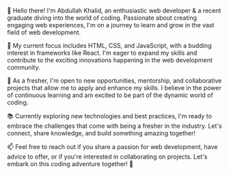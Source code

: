 👋 Hello there! I'm Abdullah Khalid, an enthusiastic web developer & a recent graduate diving into the world of coding. Passionate about creating engaging web experiences, I'm on a journey to learn and grow in the vast field of web development.

🚀 My current focus includes HTML, CSS, and JavaScript, with a budding interest in frameworks like React. I'm eager to expand my skills and contribute to the exciting innovations happening in the web development community.

🌱 As a fresher, I'm open to new opportunities, mentorship, and collaborative projects that allow me to apply and enhance my skills. I believe in the power of continuous learning and am excited to be part of the dynamic world of coding.

📚 Currently exploring new technologies and best practices, I'm ready to embrace the challenges that come with being a fresher in the industry. Let's connect, share knowledge, and build something amazing together!

📫 Feel free to reach out if you share a passion for web development, have advice to offer, or if you're interested in collaborating on projects. Let's embark on this coding adventure together! 🚀
